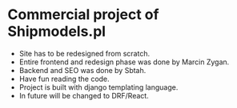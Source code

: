 # Commercial project of Shipmodels.pl

- Site has to be redesigned from scratch.
- Entire frontend and redesign phase was done by Marcin Zygan.
- Backend and SEO was done by Sbtah.
- Have fun reading the code.
- Project is built with django templating language.
- In future will be changed to DRF/React.
